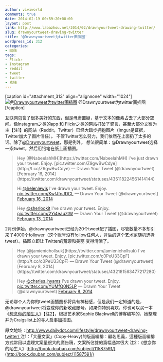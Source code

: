 ```yaml
---
author: viviworld
comments: true
date: 2014-02-19 00:59:20+00:00
layout: post
link: http://www.labazhou.net/2014/02/drawnyourtweet-drawing-twitter/
slug: drawnyourtweet-drawing-twitter
title: '@Drawnyourtweet为twitter画插图'
wordpress_id: 312
categories:
- 网络
tags:
- Flickr
- Instagram
- reddit
- tweet
- twitter
- 素描
---
```


[caption id="attachment_313" align="alignnone" width="1024"][![@Drawnyourtweet为twitter画插图](http://www.labazhou.net/wp-content/uploads/2014/02/drawnyourtweet.jpg)](http://www.labazhou.net/wp-content/uploads/2014/02/drawnyourtweet.jpg) @Drawnyourtweet为twitter画插图[/caption]

互联网包含了很多美好的东西，但是毋庸置疑，基于文本的像素占去了大部分空间。像Instagram之类的app 和 Flickr之类的网站打破了赘言，甚至大部分文案为主【注1】的网站（Reddit，Twitter）已经大踏步拥抱图片（Imgur是证据，Twitter加大了图片信任）。 不管Twitter怎么努力，我们依然在上面扔了太多的话。除了[@Drawnyourtweet](https://twitter.com/drawnyourtweet)，那是例外。 想法很简单：@Drawnyourtweet选择一条tweet，然后用铅笔在纸上画插图。


<blockquote>Hey [@NabeelahMH](https://twitter.com/NabeelahMH) I've just drawn your tweet. Enjoy. [pic.twitter.com/Z9gwBwCdye](http://t.co/Z9gwBwCdye) — Drawn Your Tweet (@drawnyourtweet) [February 16, 2014](https://twitter.com/drawnyourtweet/statuses/435118224561414144)

Hi [@helenlewis](https://twitter.com/helenlewis) I've drawn your tweet. Enjoy. [pic.twitter.com/KwfJfnJDCL](http://t.co/KwfJfnJDCL) — Drawn Your Tweet (@drawnyourtweet) [February 16, 2014](https://twitter.com/drawnyourtweet/statuses/435001200488882176)

Hey [@sherlookit](https://twitter.com/sherlookit) I've drawn your tweet. Enjoy. [pic.twitter.com/2Yi4eauztW](http://t.co/2Yi4eauztW) — Drawn Your Tweet (@drawnyourtweet) [February 13, 2014](http://t.co/2Yi4eauztW)</blockquote>


2月份伊始，@drawnyourtweet已经为20个tweet配了插图，尽管数量不多却引来了4000个follower（这个账号没有follow任何人，背后的这个艺术家随机选择tweet）。插图立即让 Twitter的荒谬和美丽 变得清晰了。


<blockquote>Hey [@jamienichollsuk](https://twitter.com/jamienichollsuk) I've drawn your tweet. Enjoy. [pic.twitter.com/c0PeU33CpF](http://t.co/c0PeU33CpF) — Drawn Your Tweet (@drawnyourtweet) [February 8, 2014](https://twitter.com/drawnyourtweet/statuses/432181563477217280)

Hey [@charles_hyams](https://twitter.com/charles_hyams) I've drawn your tweet. Enjoy.[ pic.twitter.com/YUMfQ0N5LP](http://t.co/YUMfQ0N5LP) — Drawn Your Tweet (@drawnyourtweet) [February 8, 2014](https://twitter.com/drawnyourtweet/statuses/432125810779369472)</blockquote>


无论哪个人为你的tweet画插图都将具有神秘感，但是我们一定知道的是，@drawnyourtweet将变成你的新收藏账号。如果你特别喜欢，你也可以买一本《[想念你的陌生人](http://www.amazon.com/dp/0761163581/ref=as_li_ss_til?tag=braipick-20&camp=213381&creative=390973&linkCode=as4&creativeASIN=0761163581&adid=1PGJH5HXR06CYV5SR3MJ)》【注2】，根据艺术家Sophie Blackwell的博客编写的，她整理并为Craigslist上的寻人启事加插图。

原文地址：[http://www.dailydot.com/lifestyle/drawnyourtweet-drawing-twitter/
](http://www.dailydot.com/lifestyle/drawnyourtweet-drawing-twitter/)注1：「大量文案」(Copy-Heavy)的版面編排：顧名思義，這種版面編排方式常用以處理文案量很大的廣告稿，文案所佔據的篇幅通常很大
注2：《想念你的陌生人》[http://book.douban.com/subject/11587591/](http://book.douban.com/subject/11587591/)
